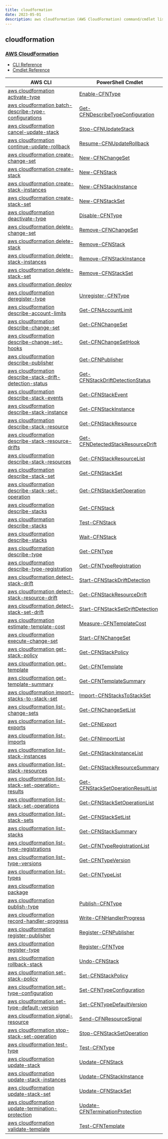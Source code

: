 ```yaml
---
title: cloudformation
date: 2023-05-01
description: aws cloudformation (AWS Cloud​Formation) command/cmdlet list.
---
```


## cloudformation

### [AWS Cloud​Formation](https://aws.amazon.com/cloudformation/)

* [CLI Reference](https://docs.aws.amazon.com/cli/latest/reference/cloudformation/index.html)
* [Cmdlet Reference](https://docs.aws.amazon.com/powershell/latest/reference/items/AWS_CloudFormation_cmdlets.html)

|AWS CLI|PowerShell Cmdlet|
|----|----|
|[aws cloudformation activate-type](https://docs.aws.amazon.com/cli/latest/reference/cloudformation/activate-type.html)|[Enable-CFNType](https://docs.aws.amazon.com/powershell/latest/reference/items/Enable-CFNType.html)|
|[aws cloudformation batch-describe-type-configurations](https://docs.aws.amazon.com/cli/latest/reference/cloudformation/batch-describe-type-configurations.html)|[Get-CFNDescribeTypeConfiguration](https://docs.aws.amazon.com/powershell/latest/reference/items/Get-CFNDescribeTypeConfiguration.html)|
|[aws cloudformation cancel-update-stack](https://docs.aws.amazon.com/cli/latest/reference/cloudformation/cancel-update-stack.html)|[Stop-CFNUpdateStack](https://docs.aws.amazon.com/powershell/latest/reference/items/Stop-CFNUpdateStack.html)|
|[aws cloudformation continue-update-rollback](https://docs.aws.amazon.com/cli/latest/reference/cloudformation/continue-update-rollback.html)|[Resume-CFNUpdateRollback](https://docs.aws.amazon.com/powershell/latest/reference/items/Resume-CFNUpdateRollback.html)|
|[aws cloudformation create-change-set](https://docs.aws.amazon.com/cli/latest/reference/cloudformation/create-change-set.html)|[New-CFNChangeSet](https://docs.aws.amazon.com/powershell/latest/reference/items/New-CFNChangeSet.html)|
|[aws cloudformation create-stack](https://docs.aws.amazon.com/cli/latest/reference/cloudformation/create-stack.html)|[New-CFNStack](https://docs.aws.amazon.com/powershell/latest/reference/items/New-CFNStack.html)|
|[aws cloudformation create-stack-instances](https://docs.aws.amazon.com/cli/latest/reference/cloudformation/create-stack-instances.html)|[New-CFNStackInstance](https://docs.aws.amazon.com/powershell/latest/reference/items/New-CFNStackInstance.html)|
|[aws cloudformation create-stack-set](https://docs.aws.amazon.com/cli/latest/reference/cloudformation/create-stack-set.html)|[New-CFNStackSet](https://docs.aws.amazon.com/powershell/latest/reference/items/New-CFNStackSet.html)|
|[aws cloudformation deactivate-type](https://docs.aws.amazon.com/cli/latest/reference/cloudformation/deactivate-type.html)|[Disable-CFNType](https://docs.aws.amazon.com/powershell/latest/reference/items/Disable-CFNType.html)|
|[aws cloudformation delete-change-set](https://docs.aws.amazon.com/cli/latest/reference/cloudformation/delete-change-set.html)|[Remove-CFNChangeSet](https://docs.aws.amazon.com/powershell/latest/reference/items/Remove-CFNChangeSet.html)|
|[aws cloudformation delete-stack](https://docs.aws.amazon.com/cli/latest/reference/cloudformation/delete-stack.html)|[Remove-CFNStack](https://docs.aws.amazon.com/powershell/latest/reference/items/Remove-CFNStack.html)|
|[aws cloudformation delete-stack-instances](https://docs.aws.amazon.com/cli/latest/reference/cloudformation/delete-stack-instances.html)|[Remove-CFNStackInstance](https://docs.aws.amazon.com/powershell/latest/reference/items/Remove-CFNStackInstance.html)|
|[aws cloudformation delete-stack-set](https://docs.aws.amazon.com/cli/latest/reference/cloudformation/delete-stack-set.html)|[Remove-CFNStackSet](https://docs.aws.amazon.com/powershell/latest/reference/items/Remove-CFNStackSet.html)|
|[aws cloudformation deploy](https://docs.aws.amazon.com/cli/latest/reference/cloudformation/deploy.html)||
|[aws cloudformation deregister-type](https://docs.aws.amazon.com/cli/latest/reference/cloudformation/deregister-type.html)|[Unregister-CFNType](https://docs.aws.amazon.com/powershell/latest/reference/items/Unregister-CFNType.html)|
|[aws cloudformation describe-account-limits](https://docs.aws.amazon.com/cli/latest/reference/cloudformation/describe-account-limits.html)|[Get-CFNAccountLimit](https://docs.aws.amazon.com/powershell/latest/reference/items/Get-CFNAccountLimit.html)|
|[aws cloudformation describe-change-set](https://docs.aws.amazon.com/cli/latest/reference/cloudformation/describe-change-set.html)|[Get-CFNChangeSet](https://docs.aws.amazon.com/powershell/latest/reference/items/Get-CFNChangeSet.html)|
|[aws cloudformation describe-change-set-hooks](https://docs.aws.amazon.com/cli/latest/reference/cloudformation/describe-change-set-hooks.html)|[Get-CFNChangeSetHook](https://docs.aws.amazon.com/powershell/latest/reference/items/Get-CFNChangeSetHook.html)|
|[aws cloudformation describe-publisher](https://docs.aws.amazon.com/cli/latest/reference/cloudformation/describe-publisher.html)|[Get-CFNPublisher](https://docs.aws.amazon.com/powershell/latest/reference/items/Get-CFNPublisher.html)|
|[aws cloudformation describe-stack-drift-detection-status](https://docs.aws.amazon.com/cli/latest/reference/cloudformation/describe-stack-drift-detection-status.html)|[Get-CFNStackDriftDetectionStatus](https://docs.aws.amazon.com/powershell/latest/reference/items/Get-CFNStackDriftDetectionStatus.html)|
|[aws cloudformation describe-stack-events](https://docs.aws.amazon.com/cli/latest/reference/cloudformation/describe-stack-events.html)|[Get-CFNStackEvent](https://docs.aws.amazon.com/powershell/latest/reference/items/Get-CFNStackEvent.html)|
|[aws cloudformation describe-stack-instance](https://docs.aws.amazon.com/cli/latest/reference/cloudformation/describe-stack-instance.html)|[Get-CFNStackInstance](https://docs.aws.amazon.com/powershell/latest/reference/items/Get-CFNStackInstance.html)|
|[aws cloudformation describe-stack-resource](https://docs.aws.amazon.com/cli/latest/reference/cloudformation/describe-stack-resource.html)|[Get-CFNStackResource](https://docs.aws.amazon.com/powershell/latest/reference/items/Get-CFNStackResource.html)|
|[aws cloudformation describe-stack-resource-drifts](https://docs.aws.amazon.com/cli/latest/reference/cloudformation/describe-stack-resource-drifts.html)|[Get-CFNDetectedStackResourceDrift](https://docs.aws.amazon.com/powershell/latest/reference/items/Get-CFNDetectedStackResourceDrift.html)|
|[aws cloudformation describe-stack-resources](https://docs.aws.amazon.com/cli/latest/reference/cloudformation/describe-stack-resources.html)|[Get-CFNStackResourceList](https://docs.aws.amazon.com/powershell/latest/reference/items/Get-CFNStackResourceList.html)|
|[aws cloudformation describe-stack-set](https://docs.aws.amazon.com/cli/latest/reference/cloudformation/describe-stack-set.html)|[Get-CFNStackSet](https://docs.aws.amazon.com/powershell/latest/reference/items/Get-CFNStackSet.html)|
|[aws cloudformation describe-stack-set-operation](https://docs.aws.amazon.com/cli/latest/reference/cloudformation/describe-stack-set-operation.html)|[Get-CFNStackSetOperation](https://docs.aws.amazon.com/powershell/latest/reference/items/Get-CFNStackSetOperation.html)|
|[aws cloudformation describe-stacks](https://docs.aws.amazon.com/cli/latest/reference/cloudformation/describe-stacks.html)|[Get-CFNStack](https://docs.aws.amazon.com/powershell/latest/reference/items/Get-CFNStack.html)|
|[aws cloudformation describe-stacks](https://docs.aws.amazon.com/cli/latest/reference/cloudformation/describe-stacks.html)|[Test-CFNStack](https://docs.aws.amazon.com/powershell/latest/reference/items/Test-CFNStack.html)|
|[aws cloudformation describe-stacks](https://docs.aws.amazon.com/cli/latest/reference/cloudformation/describe-stacks.html)|[Wait-CFNStack](https://docs.aws.amazon.com/powershell/latest/reference/items/Wait-CFNStack.html)|
|[aws cloudformation describe-type](https://docs.aws.amazon.com/cli/latest/reference/cloudformation/describe-type.html)|[Get-CFNType](https://docs.aws.amazon.com/powershell/latest/reference/items/Get-CFNType.html)|
|[aws cloudformation describe-type-registration](https://docs.aws.amazon.com/cli/latest/reference/cloudformation/describe-type-registration.html)|[Get-CFNTypeRegistration](https://docs.aws.amazon.com/powershell/latest/reference/items/Get-CFNTypeRegistration.html)|
|[aws cloudformation detect-stack-drift](https://docs.aws.amazon.com/cli/latest/reference/cloudformation/detect-stack-drift.html)|[Start-CFNStackDriftDetection](https://docs.aws.amazon.com/powershell/latest/reference/items/Start-CFNStackDriftDetection.html)|
|[aws cloudformation detect-stack-resource-drift](https://docs.aws.amazon.com/cli/latest/reference/cloudformation/detect-stack-resource-drift.html)|[Get-CFNStackResourceDrift](https://docs.aws.amazon.com/powershell/latest/reference/items/Get-CFNStackResourceDrift.html)|
|[aws cloudformation detect-stack-set-drift](https://docs.aws.amazon.com/cli/latest/reference/cloudformation/detect-stack-set-drift.html)|[Start-CFNStackSetDriftDetection](https://docs.aws.amazon.com/powershell/latest/reference/items/Start-CFNStackSetDriftDetection.html)|
|[aws cloudformation estimate-template-cost](https://docs.aws.amazon.com/cli/latest/reference/cloudformation/estimate-template-cost.html)|[Measure-CFNTemplateCost](https://docs.aws.amazon.com/powershell/latest/reference/items/Measure-CFNTemplateCost.html)|
|[aws cloudformation execute-change-set](https://docs.aws.amazon.com/cli/latest/reference/cloudformation/execute-change-set.html)|[Start-CFNChangeSet](https://docs.aws.amazon.com/powershell/latest/reference/items/Start-CFNChangeSet.html)|
|[aws cloudformation get-stack-policy](https://docs.aws.amazon.com/cli/latest/reference/cloudformation/get-stack-policy.html)|[Get-CFNStackPolicy](https://docs.aws.amazon.com/powershell/latest/reference/items/Get-CFNStackPolicy.html)|
|[aws cloudformation get-template](https://docs.aws.amazon.com/cli/latest/reference/cloudformation/get-template.html)|[Get-CFNTemplate](https://docs.aws.amazon.com/powershell/latest/reference/items/Get-CFNTemplate.html)|
|[aws cloudformation get-template-summary](https://docs.aws.amazon.com/cli/latest/reference/cloudformation/get-template-summary.html)|[Get-CFNTemplateSummary](https://docs.aws.amazon.com/powershell/latest/reference/items/Get-CFNTemplateSummary.html)|
|[aws cloudformation import-stacks-to-stack-set](https://docs.aws.amazon.com/cli/latest/reference/cloudformation/import-stacks-to-stack-set.html)|[Import-CFNStacksToStackSet](https://docs.aws.amazon.com/powershell/latest/reference/items/Import-CFNStacksToStackSet.html)|
|[aws cloudformation list-change-sets](https://docs.aws.amazon.com/cli/latest/reference/cloudformation/list-change-sets.html)|[Get-CFNChangeSetList](https://docs.aws.amazon.com/powershell/latest/reference/items/Get-CFNChangeSetList.html)|
|[aws cloudformation list-exports](https://docs.aws.amazon.com/cli/latest/reference/cloudformation/list-exports.html)|[Get-CFNExport](https://docs.aws.amazon.com/powershell/latest/reference/items/Get-CFNExport.html)|
|[aws cloudformation list-imports](https://docs.aws.amazon.com/cli/latest/reference/cloudformation/list-imports.html)|[Get-CFNImportList](https://docs.aws.amazon.com/powershell/latest/reference/items/Get-CFNImportList.html)|
|[aws cloudformation list-stack-instances](https://docs.aws.amazon.com/cli/latest/reference/cloudformation/list-stack-instances.html)|[Get-CFNStackInstanceList](https://docs.aws.amazon.com/powershell/latest/reference/items/Get-CFNStackInstanceList.html)|
|[aws cloudformation list-stack-resources](https://docs.aws.amazon.com/cli/latest/reference/cloudformation/list-stack-resources.html)|[Get-CFNStackResourceSummary](https://docs.aws.amazon.com/powershell/latest/reference/items/Get-CFNStackResourceSummary.html)|
|[aws cloudformation list-stack-set-operation-results](https://docs.aws.amazon.com/cli/latest/reference/cloudformation/list-stack-set-operation-results.html)|[Get-CFNStackSetOperationResultList](https://docs.aws.amazon.com/powershell/latest/reference/items/Get-CFNStackSetOperationResultList.html)|
|[aws cloudformation list-stack-set-operations](https://docs.aws.amazon.com/cli/latest/reference/cloudformation/list-stack-set-operations.html)|[Get-CFNStackSetOperationList](https://docs.aws.amazon.com/powershell/latest/reference/items/Get-CFNStackSetOperationList.html)|
|[aws cloudformation list-stack-sets](https://docs.aws.amazon.com/cli/latest/reference/cloudformation/list-stack-sets.html)|[Get-CFNStackSetList](https://docs.aws.amazon.com/powershell/latest/reference/items/Get-CFNStackSetList.html)|
|[aws cloudformation list-stacks](https://docs.aws.amazon.com/cli/latest/reference/cloudformation/list-stacks.html)|[Get-CFNStackSummary](https://docs.aws.amazon.com/powershell/latest/reference/items/Get-CFNStackSummary.html)|
|[aws cloudformation list-type-registrations](https://docs.aws.amazon.com/cli/latest/reference/cloudformation/list-type-registrations.html)|[Get-CFNTypeRegistrationList](https://docs.aws.amazon.com/powershell/latest/reference/items/Get-CFNTypeRegistrationList.html)|
|[aws cloudformation list-type-versions](https://docs.aws.amazon.com/cli/latest/reference/cloudformation/list-type-versions.html)|[Get-CFNTypeVersion](https://docs.aws.amazon.com/powershell/latest/reference/items/Get-CFNTypeVersion.html)|
|[aws cloudformation list-types](https://docs.aws.amazon.com/cli/latest/reference/cloudformation/list-types.html)|[Get-CFNTypeList](https://docs.aws.amazon.com/powershell/latest/reference/items/Get-CFNTypeList.html)|
|[aws cloudformation package](https://docs.aws.amazon.com/cli/latest/reference/cloudformation/package.html)||
|[aws cloudformation publish-type](https://docs.aws.amazon.com/cli/latest/reference/cloudformation/publish-type.html)|[Publish-CFNType](https://docs.aws.amazon.com/powershell/latest/reference/items/Publish-CFNType.html)|
|[aws cloudformation record-handler-progress](https://docs.aws.amazon.com/cli/latest/reference/cloudformation/record-handler-progress.html)|[Write-CFNHandlerProgress](https://docs.aws.amazon.com/powershell/latest/reference/items/Write-CFNHandlerProgress.html)|
|[aws cloudformation register-publisher](https://docs.aws.amazon.com/cli/latest/reference/cloudformation/register-publisher.html)|[Register-CFNPublisher](https://docs.aws.amazon.com/powershell/latest/reference/items/Register-CFNPublisher.html)|
|[aws cloudformation register-type](https://docs.aws.amazon.com/cli/latest/reference/cloudformation/register-type.html)|[Register-CFNType](https://docs.aws.amazon.com/powershell/latest/reference/items/Register-CFNType.html)|
|[aws cloudformation rollback-stack](https://docs.aws.amazon.com/cli/latest/reference/cloudformation/rollback-stack.html)|[Undo-CFNStack](https://docs.aws.amazon.com/powershell/latest/reference/items/Undo-CFNStack.html)|
|[aws cloudformation set-stack-policy](https://docs.aws.amazon.com/cli/latest/reference/cloudformation/set-stack-policy.html)|[Set-CFNStackPolicy](https://docs.aws.amazon.com/powershell/latest/reference/items/Set-CFNStackPolicy.html)|
|[aws cloudformation set-type-configuration](https://docs.aws.amazon.com/cli/latest/reference/cloudformation/set-type-configuration.html)|[Set-CFNTypeConfiguration](https://docs.aws.amazon.com/powershell/latest/reference/items/Set-CFNTypeConfiguration.html)|
|[aws cloudformation set-type-default-version](https://docs.aws.amazon.com/cli/latest/reference/cloudformation/set-type-default-version.html)|[Set-CFNTypeDefaultVersion](https://docs.aws.amazon.com/powershell/latest/reference/items/Set-CFNTypeDefaultVersion.html)|
|[aws cloudformation signal-resource](https://docs.aws.amazon.com/cli/latest/reference/cloudformation/signal-resource.html)|[Send-CFNResourceSignal](https://docs.aws.amazon.com/powershell/latest/reference/items/Send-CFNResourceSignal.html)|
|[aws cloudformation stop-stack-set-operation](https://docs.aws.amazon.com/cli/latest/reference/cloudformation/stop-stack-set-operation.html)|[Stop-CFNStackSetOperation](https://docs.aws.amazon.com/powershell/latest/reference/items/Stop-CFNStackSetOperation.html)|
|[aws cloudformation test-type](https://docs.aws.amazon.com/cli/latest/reference/cloudformation/test-type.html)|[Test-CFNType](https://docs.aws.amazon.com/powershell/latest/reference/items/Test-CFNType.html)|
|[aws cloudformation update-stack](https://docs.aws.amazon.com/cli/latest/reference/cloudformation/update-stack.html)|[Update-CFNStack](https://docs.aws.amazon.com/powershell/latest/reference/items/Update-CFNStack.html)|
|[aws cloudformation update-stack-instances](https://docs.aws.amazon.com/cli/latest/reference/cloudformation/update-stack-instances.html)|[Update-CFNStackInstance](https://docs.aws.amazon.com/powershell/latest/reference/items/Update-CFNStackInstance.html)|
|[aws cloudformation update-stack-set](https://docs.aws.amazon.com/cli/latest/reference/cloudformation/update-stack-set.html)|[Update-CFNStackSet](https://docs.aws.amazon.com/powershell/latest/reference/items/Update-CFNStackSet.html)|
|[aws cloudformation update-termination-protection](https://docs.aws.amazon.com/cli/latest/reference/cloudformation/update-termination-protection.html)|[Update-CFNTerminationProtection](https://docs.aws.amazon.com/powershell/latest/reference/items/Update-CFNTerminationProtection.html)|
|[aws cloudformation validate-template](https://docs.aws.amazon.com/cli/latest/reference/cloudformation/validate-template.html)|[Test-CFNTemplate](https://docs.aws.amazon.com/powershell/latest/reference/items/Test-CFNTemplate.html)|

